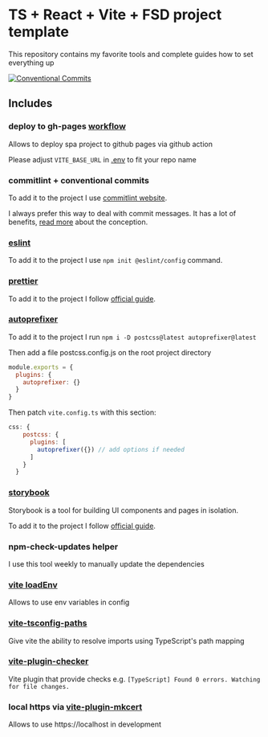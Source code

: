 # TS + React + Vite + FSD project template

This repository contains my favorite tools and complete guides how to set everything up

[![Conventional Commits][shields-conventional-commits-image]](https://conventionalcommits.org)

## Includes

### deploy to gh-pages [workflow](.github/workflows/pages.yml)
Allows to deploy spa project to github pages via github action

Please adjust `VITE_BASE_URL` in [.env](.env) to fit your repo name

### commitlint + conventional commits

To add it to the project I use [commitlint website](https://commitlint.js.org/#/guides-local-setup).

I always prefer this way to deal with commit messages. It has a lot of benefits,
[read more](https://www.conventionalcommits.org/en/v1.0.0/) about the conception.

### [eslint](https://eslint.org/)

To add it to the project I use `npm init @eslint/config` command.

### [prettier](https://prettier.io/)

To add it to the project I follow [official guide](https://prettier.io/docs/en/install.html).

### [autoprefixer](https://autoprefixer.github.io/)
To add it to the project I run `npm i -D postcss@latest autoprefixer@latest`

Then add a file postcss.config.js on the root project directory
```js
module.exports = {
  plugins: {
    autoprefixer: {}
  }
}
```

Then patch `vite.config.ts` with this section:
```js
css: {
    postcss: {
      plugins: [
        autoprefixer({}) // add options if needed
      ]
    }
  }
```

### [storybook](https://storybook.js.org/)

Storybook is a tool for building UI components and pages in isolation.

To add it to the project I follow [official guide](https://storybook.js.org/docs/react/get-started/install/).

### npm-check-updates helper

I use this tool weekly to manually update the dependencies

### [vite loadEnv](https://vitejs.dev/config/#using-environment-variables-in-config)
Allows to use env variables in config

### [vite-tsconfig-paths](https://github.com/aleclarson/vite-tsconfig-paths)

Give vite the ability to resolve imports using TypeScript's path mapping

### [vite-plugin-checker](https://vite-plugin-checker.netlify.app/)

Vite plugin that provide checks e.g. `[TypeScript] Found 0 errors. Watching for file changes.`

### local https via [vite-plugin-mkcert](https://www.npmjs.com/package/vite-plugin-mkcert)
Allows to use https://localhost in development

[shields-conventional-commits-image]: https://img.shields.io/badge/Conventional%20Commits-1.0.0-yellow.svg
